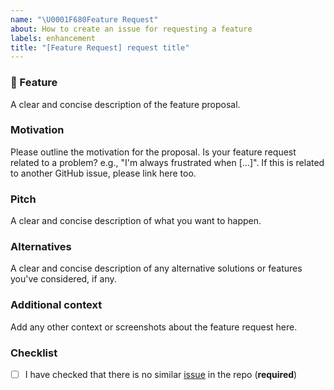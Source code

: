 ```yaml
---
name: "\U0001F680Feature Request"
about: How to create an issue for requesting a feature
labels: enhancement
title: "[Feature Request] request title"
---
```


### 🚀 Feature

A clear and concise description of the feature proposal.

### Motivation

Please outline the motivation for the proposal.
Is your feature request related to a problem? e.g., "I'm always frustrated when [...]".
If this is related to another GitHub issue, please link here too.

### Pitch

A clear and concise description of what you want to happen.

### Alternatives

A clear and concise description of any alternative solutions or features you've considered, if any.

### Additional context

Add any other context or screenshots about the feature request here.

### Checklist

- [ ] I have checked that there is no similar [issue](https://github.com/eager-dev/eagerx/issues) in the repo (**required**)


<!--- This Template is an edited version of the one from https://github.com/DLR-RM/stable-baselines3 which is an edited version of the one from https://github.com/pytorch/pytorch -->
